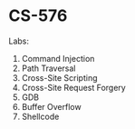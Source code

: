 # CS-576

Labs:
   1. Command Injection
   2. Path Traversal
   3. Cross-Site Scripting
   4. Cross-Site Request Forgery
   5. GDB
   6. Buffer Overflow
   7. Shellcode
